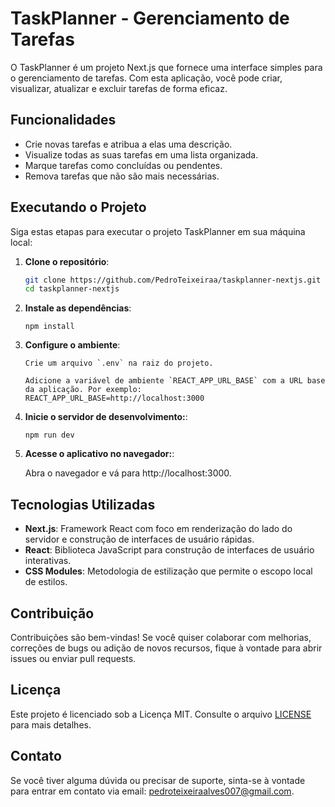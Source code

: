 # TaskPlanner - Gerenciamento de Tarefas

O TaskPlanner é um projeto Next.js que fornece uma interface simples para o gerenciamento de tarefas. Com esta aplicação, você pode criar, visualizar, atualizar e excluir tarefas de forma eficaz.

## Funcionalidades

- Crie novas tarefas e atribua a elas uma descrição.
- Visualize todas as suas tarefas em uma lista organizada.
- Marque tarefas como concluídas ou pendentes.
- Remova tarefas que não são mais necessárias.

## Executando o Projeto

Siga estas etapas para executar o projeto TaskPlanner em sua máquina local:

1. **Clone o repositório**:

    ```bash
    git clone https://github.com/PedroTeixeiraa/taskplanner-nextjs.git
    cd taskplanner-nextjs
    ```

2. **Instale as dependências**:

    ```
    npm install
    ```

3. **Configure o ambiente**:

    ```
    Crie um arquivo `.env` na raiz do projeto.
    ```
    ```
    Adicione a variável de ambiente `REACT_APP_URL_BASE` com a URL base da aplicação. Por exemplo:
    REACT_APP_URL_BASE=http://localhost:3000
     ```

4. **Inicie o servidor de desenvolvimento:**:

    ```
    npm run dev
    ```

5. **Acesse o aplicativo no navegador:**:

    Abra o navegador e vá para http://localhost:3000.

## Tecnologias Utilizadas

- **Next.js**: Framework React com foco em renderização do lado do servidor e construção de interfaces de usuário rápidas.
- **React**: Biblioteca JavaScript para construção de interfaces de usuário interativas.
- **CSS Modules**: Metodologia de estilização que permite o escopo local de estilos.

## Contribuição

Contribuições são bem-vindas! Se você quiser colaborar com melhorias, correções de bugs ou adição de novos recursos, fique à vontade para abrir issues ou enviar pull requests.

## Licença

Este projeto é licenciado sob a Licença MIT. Consulte o arquivo [LICENSE](https://github.com/PedroTeixeiraa/taskplanner-web/blob/main/LICENSE) para mais detalhes.

## Contato

Se você tiver alguma dúvida ou precisar de suporte, sinta-se à vontade para entrar em contato via email: pedroteixeiraalves007@gmail.com.
